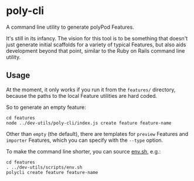 # poly-cli

A command line utility to generate polyPod Features.

It's still in its infancy. The vision for this tool is to be something that
doesn't just generate initial scaffolds for a variety of typical Features, but
also aids development beyond that point, similar to the Ruby on Rails command
line utility.

## Usage

At the moment, it only works if you run it from the `features/` directory,
because the paths to the local Feature utilities are hard coded.

So to generate an empty feature:

    cd features
    node ../dev-utils/poly-cli/index.js create feature feature-name

Other than `empty` (the default), there are templates for `preview` Features and
`importer` Features, which you can specify with the `--type` option.

To make the command line shorter, you can source [env.sh](../scripts/env.sh),
e.g.:

    cd features
    . ../dev-utils/scripts/env.sh
    polycli create feature feature-name
